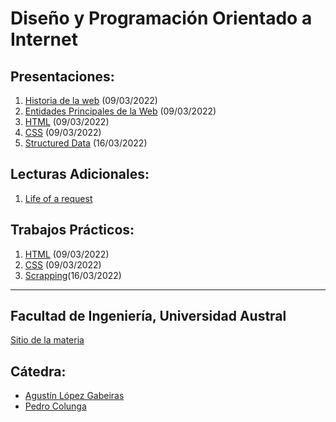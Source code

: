# Diseño y Programación Orientado a Internet

## Presentaciones:

1. [Historia de la web](history) (09/03/2022)
2. [Entidades Principales de la Web](entities) (09/03/2022)
3. [HTML](html) (09/03/2022)
4. [CSS](styles) (09/03/2022)
5. [Structured Data](structured-data) (16/03/2022)
<!-- 6. [JS](js) (25/03/2020) -->

## Lecturas Adicionales:

1. [Life of a request](http://igoro.com/archive/what-really-happens-when-you-navigate-to-a-url) 
<!-- 2. [Understanding Resource Timing]&#40;https://developers.google.com/web/tools/chrome-devtools/network-performance/understanding-resource-timing&#41; -->
<!-- 2. [HTML tags]&#40;http://www.w3schools.com/tags&#41; -->
<!-- 3. [To close or not to close]&#40;http://www.colorglare.com/2014/02/03/to-close-or-not-to-close.html&#41; -->
<!-- 4. [REST API best practices]&#40;https://www.merixstudio.com/blog/best-practices-rest-api-development/&#41; -->

## Trabajos Prácticos:

1. [HTML](practice/html) (09/03/2022)
2. [CSS](practice/styles) (09/03/2022)
3. [Scrapping](practice/scrapping)(16/03/2022)
<!-- 3. [JS]&#40;practice/js&#41; &#40;25/03/2020&#41; -->
<!-- 4. [JS++]&#40;practice/js++&#41; &#40;01/04/2020&#41; -->

<!-- 6. [RestApi]&#40;practice/restapi&#41; &#40;15/04/2020&#41; -->
<!-- 6. [Visualization]&#40;practice/visualization&#41; &#40;skip&#41; -->
<!-- 7. [Serverless]&#40;practice/serverless&#41; &#40;22/04/2020&#41; -->
<!-- 8. [Batalla Naval]&#40;practice/papoy&#41; &#40;05/05/2020&#41; -->


<!-- ## Presentaciones -->
<!-- 1. Webpack & babel -->
<!-- 2. ReactJs, Angular 2, Polymer -->
<!-- 3. Styling steroids &#40;less, sass, scss&#41; and frameworks &#40;Pure, Bootstrap, Bulma&#41;. -->
<!-- 4. Unit testing with Jest and E2E testing with Webdriver -->
<!-- 5. Play, Nodejs+Express, AkkaHttp, Micronaut, Spring Boot -->
<!-- 6. Benchmarking tools and best practices -->
<!-- 7. Rxjs -->
<!-- 8. GraphQL -->
<!-- 9. Cloud service -->

---

## Facultad de Ingeniería, Universidad Austral

[Sitio de la materia](http://facultaddeingenieria.github.io/dpoi)

## Cátedra:

* [Agustín López Gabeiras](//github.com/agustinlg)
* [Pedro Colunga](//github.com/pcolunga)
